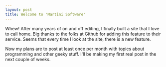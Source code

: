 ```yaml
---
layout: post
title: Welcome to 'Martini Software'
---
```


Whew! After many years of on and off editing, I finally built a site that I love to call home.  Big thanks to the folks at Github for adding this feature to their service.  Seems that every time I look at the site, there is a new feature.

Now my plans are to post at least once per month with topics about programming and other geeky stuff.  I'll be making my first real post in the next couple of weeks.